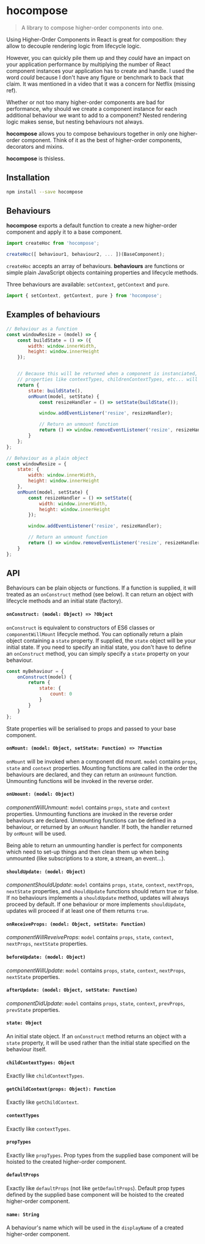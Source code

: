 # hocompose

> A library to compose higher-order components into one.

Using Higher-Order Components in React is great for composition: they allow to decouple rendering logic from lifecycle logic.

However, you can quickly pile them up and they _could_ have an impact on your application performance by multiplying the number of React component instances your application has to create and handle. I used the word _could_ because I don't have any figure or benchmark to back that claim. It was mentioned in a video that it was a concern for Netflix (missing ref).

Whether or not too many higher-order components are bad for performance, why should we create a component instance for each additional behaviour we want to add to a component? Nested rendering logic makes sense, but nesting behaviours not always.

__hocompose__ allows you to compose behaviours together in only one higher-order component. Think of it as the best of higher-order components, decorators and mixins.

__hocompose__ is thisless.

## Installation

```sh
npm install --save hocompose
```

## Behaviours

__hocompose__ exports a default function to create a new higher-order component and apply it to a base component.

```js
import createHoc from 'hocompose';

createHoc([ behaviour1, behaviour2, ... ])(BaseComponent);
```

`createHoc` accepts an array of behaviours. __behaviours__ are functions or simple plain JavaScript objects containing properties and lifecycle methods.

Three behaviours are available: `setContext`, `getContext` and `pure`.

```js
import { setContext, getContext, pure } from 'hocompose';
```


## Examples of behaviours

```js
// Behaviour as a function
const windowResize = (model) => {
    const buildState = () => ({
        width: window.innerWidth,
        height: window.innerHeight
    });


    // Because this will be returned when a component is instanciated,
    // properties like contextTypes, childrenContextTypes, etc... will be ignored
    return {
        state: buildState(),
        onMount(model, setState) {
            const resizeHandler = () => setState(buildState());

            window.addEventListener('resize', resizeHandler);

            // Return an unmount function
            return () => window.removeEventListener('resize', resizeHandler);
        }
    };
};
```

```js
// Behaviour as a plain object
const windowResize = {
    state: {
        width: window.innerWidth,
        height: window.innerHeight
    },
    onMount(model, setState) {
        const resizeHandler = () => setState({
            width: window.innerWidth,
            height: window.innerHeight
        });

        window.addEventListener('resize', resizeHandler);

        // Return an unmount function
        return () => window.removeEventListener('resize', resizeHandler);
    }
};

```

## API

Behaviours can be plain objects or functions. If a function is supplied, it will treated as an `onConstruct` method (see below). It can return an object with lifecycle methods and an initial state (factory).


#### `onConstruct: (model: Object) => ?Object`

`onConstruct` is equivalent to constructors of ES6 classes or `componentWillMount` lifecycle method. You can optionally return a plain object containing a `state` property. If supplied, the `state` object will be your initial state. If you need to specify an initial state, you don't have to define an `onConstruct` method, you can simply specify a `state` property on your behaviour.

```js
const myBehaviour = {
    onConstruct(model) {
        return {
            state: {
                count: 0
            }
        }
    }
};
```

State properties will be serialised to props and passed to your base component.

#### `onMount: (model: Object, setState: Function) => ?Function`

`onMount` will be invoked when a component did mount. `model` contains `props`, `state` and `context` properties. Mounting functions are called in the order the behaviours are declared, and they can return an `onUnmount` function. Unmounting functions will be invoked in the reverse order.

#### `onUmount: (model: Object)`

_componentWillUnmount_: `model` contains `props`, `state` and `context` properties. Unmounting functions are invoked in the reverse order behaviours are declared. Unmounting functions can be defined in a behaviour, or returned by an `onMount` handler. If both, the handler returned by `onMount` will be used.

Being able to return an unmounting handler is perfect for components which need to set-up things and then clean them up when being unmounted (like subscriptions to a store, a stream, an event...).

#### `shouldUpdate: (model: Object)`

_componentShouldUpdate_: `model` contains `props`, `state`, `context`, `nextProps`, `nextState` properties, and `shouldUpdate` functions should return true or false. If no behaviours implements a `shouldUpdate` method, updates will always proceed by default. If one behaviour or more implements `shouldUpdate`, updates will proceed if at least one of them returns `true`.

#### `onReceiveProps: (model: Object, setState: Function)`

_componentWillReveiveProps_: `model` contains `props`, `state`, `context`, `nextProps`, `nextState` properties.

#### `beforeUpdate: (model: Object)`

_componentWillUpdate_: `model` contains `props`, `state`, `context`, `nextProps`, `nextState` properties.

#### `afterUpdate: (model: Object, setState: Function)`

_componentDidUpdate_: `model` contains `props`, `state`, `context`, `prevProps`, `prevState` properties.

#### `state: Object`

An initial state object. If an `onConstruct` method returns an object with a `state` property, it will be used rather than the initial state specified on the behaviour itself. 

#### `childContextTypes: Object`

Exactly like `childContextTypes`.

#### `getChildContext(props: Object): Function`

Exactly like `getChildContext`.

#### `contextTypes`

Exactly like `contextTypes`.

#### `propTypes`

Exactly like `propTypes`. Prop types from the supplied base component will be hoisted to the created higher-order component.

#### `defaultProps`

Exactly like `defaultProps` (not like `getDefaultProps`). Default prop types defined by the supplied base component will be hoisted to the created higher-order component.

#### `name: String`

A behaviour's name which will be used in the `displayName` of a created higher-order component.
